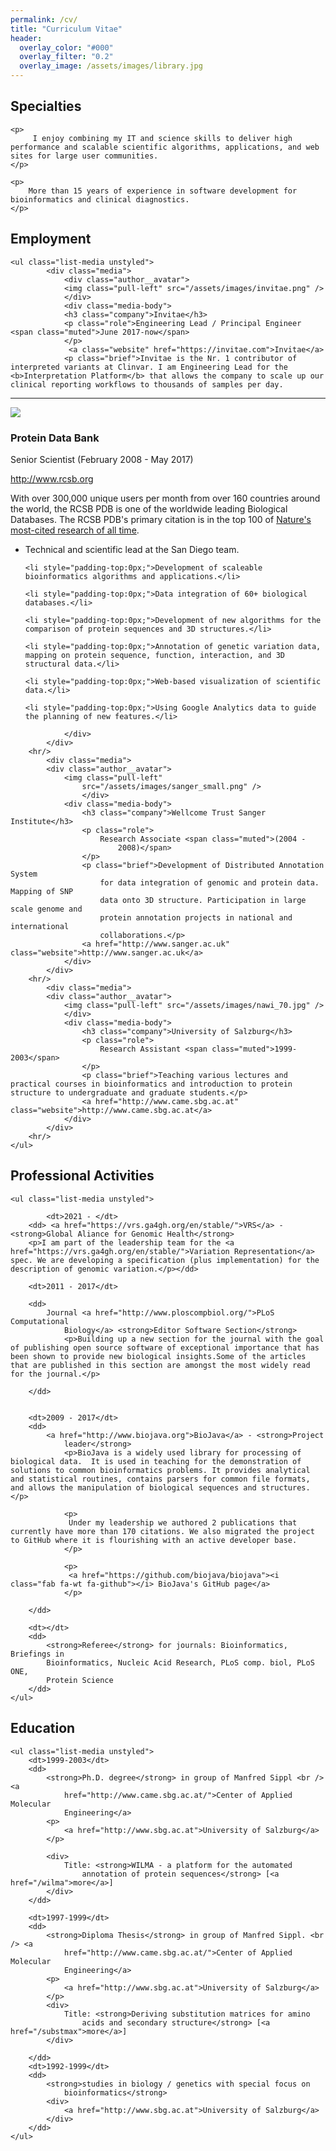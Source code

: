 ```yaml
---
permalink: /cv/
title: "Curriculum Vitae"
header:
  overlay_color: "#000"
  overlay_filter: "0.2"
  overlay_image: /assets/images/library.jpg
---
```


<section class="specialties">
	<h2 class="section-head">
		<b></b><span class="fa-stack">
  					<i class="fa fa-circle fa-stack-2x"></i>
  					<i class="fa fa-info fa-inverse fa-stack-1x"></i>
				</span> Specialties
	</h2>

	<p>
		 I enjoy combining my IT and science skills to deliver high performance and scalable scientific algorithms, applications, and web sites for large user communities.
	</p>

	<p>
		More than 15 years of experience in software development for bioinformatics and clinical diagnostics.
	</p>

	
</section>
			
<section class="experience">
	<h2 class="section-head">
		<b></b><span class="fa-stack">
  					<i class="fa fa-circle fa-stack-2x"></i>
  					<i class="fa fa-info fa-inverse fa-stack-1x"></i>
				</span> Employment
	</h2>

	<ul class="list-media unstyled">
			<div class="media">
				<div class="author__avatar">
				<img class="pull-left" src="/assets/images/invitae.png" />
				</div>
				<div class="media-body">
				<h3 class="company">Invitae</h3>
				<p class="role">Engineering Lead / Principal Engineer <span class="muted">June 2017-now</span>
				</p>
				 <a class="website" href="https://invitae.com">Invitae</a>
				<p class="brief">Invitae is the Nr. 1 contributor of interpreted variants at Clinvar. I am Engineering Lead for the <b>Interpretation Platform</b> that allows the company to scale up our clinical reporting workflows to thousands of samples per day.				
 </p>
				</div>
			</div>
		<hr/>
			<div class="media">
				<div class="author__avatar">
				<img class="pull-left" src="/assets/images/hiv_70.jpg" />
				</div>
				<div class="media-body">
					<h3 class="company">Protein Data Bank</h3>
					<p class="role">
						Senior Scientist <span class="muted">(February 2008 -
							May 2017)</span>
					</p>
					<a href="http://www.rcsb.org" class="website">http://www.rcsb.org</a>
					<p class="brief">
With over 300,000 unique users per month from over 160 countries around the world, the RCSB PDB is one of the worldwide leading Biological Databases. The RCSB PDB's primary citation is in the top 100 of <a href="http://www.nature.com/news/the-top-100-papers-1.16224" target="_blank">Nature's most-cited research of all time</a>.

<ul>
	<li style="padding-top:0px;">Technical and scientific lead at the San Diego team.</li>

	<li style="padding-top:0px;">Development of scaleable bioinformatics algorithms and applications.</li>

	<li style="padding-top:0px;">Data integration of 60+ biological databases.</li>

	<li style="padding-top:0px;">Development of new algorithms for the comparison of protein sequences and 3D structures.</li>

	<li style="padding-top:0px;">Annotation of genetic variation data, mapping on protein sequence, function, interaction, and 3D structural data.</li>

	<li style="padding-top:0px;">Web-based visualization of scientific data.</li>

	<li style="padding-top:0px;">Using Google Analytics data to guide the planning of new features.</li>
</ul>

</p>


					
				</div>
			</div>
		<hr/>
			<div class="media">
			<div class="author__avatar">
				<img class="pull-left"
					src="/assets/images/sanger_small.png" />
					</div>
				<div class="media-body">
					<h3 class="company">Wellcome Trust Sanger Institute</h3>
					<p class="role">
						Research Associate <span class="muted">(2004 -
							2008)</span>
					</p>
					<p class="brief">Development of Distributed Annotation System
						for data integration of genomic and protein data. Mapping of SNP
						data onto 3D structure. Participation in large scale genome and
						protein annotation projects in national and international
						collaborations.</p>
					<a href="http://www.sanger.ac.uk" class="website">http://www.sanger.ac.uk</a>
				</div>
			</div>
		<hr/>
			<div class="media">
			<div class="author__avatar">
				<img class="pull-left" src="/assets/images/nawi_70.jpg" />
				</div>
				<div class="media-body">
					<h3 class="company">University of Salzburg</h3>
					<p class="role">
						Research Assistant <span class="muted">1999-2003</span>
					</p>
					<p class="brief">Teaching various lectures and practical courses in bioinformatics and introduction to protein structure to undergraduate and graduate students.</p>
					<a href="http://www.came.sbg.ac.at" class="website">http://www.came.sbg.ac.at</a>
				</div>
			</div>
		<hr/>
	</ul>
</section>


<section class="education">
	<h2 class="section-head">
		<b></b><span class="fa-stack">
  					<i class="fa fa-circle fa-stack-2x"></i>
  					<i class="fa fa-info fa-inverse fa-stack-1x"></i>
				</span> Professional Activities
	</h2>


	<ul class="list-media unstyled">

	        <dt>2021 - </dt>
		<dd> <a href="https://vrs.ga4gh.org/en/stable/">VRS</a> - <strong>Global Aliance for Genomic Health</strong>
		<p>I am part of the leadership team for the <a href="https://vrs.ga4gh.org/en/stable/">Variation Representation</a> spec. We are developing a specification (plus implementation) for the description of genomic variation.</p></dd>

		<dt>2011 - 2017</dt>

		<dd>
			Journal <a href="http://www.ploscompbiol.org/">PLoS Computational
				Biology</a> <strong>Editor Software Section</strong>
				<p>Building up a new section for the journal with the goal of publishing open source software of exceptional importance that has been shown to provide new biological insights.Some of the articles that are published in this section are amongst the most widely read for the journal.</p>
				
		</dd>


		<dt>2009 - 2017</dt>
		<dd>
			<a href="http://www.biojava.org">BioJava</a> - <strong>Project
				leader</strong> 
				<p>BioJava is a widely used library for processing of biological data.  It is used in teaching for the demonstration of solutions to common bioinformatics problems. It provides analytical and statistical routines, contains parsers for common file formats, and allows the manipulation of biological sequences and structures.</p>

				<p>
				 Under my leadership we authored 2 publications that currently have more than 170 citations. We also migrated the project to GitHub where it is flourishing with an active developer base.
				</p>

				<p>
				 <a href="https://github.com/biojava/biojava"><i class="fab fa-wt fa-github"></i> BioJava's GitHub page</a>
				</p>

		</dd>

		<dt></dt>
		<dd>
			<strong>Referee</strong> for journals: Bioinformatics, Briefings in
			Bioinformatics, Nucleic Acid Research, PLoS comp. biol, PLoS ONE,
			Protein Science
		</dd>
	</ul>
</section>

<section class="education">
	<h2 class="section-head">
		<b></b><span class="fa-stack">
  					<i class="fa fa-circle fa-stack-2x"></i>
  					<i class="fa fa-info fa-inverse fa-stack-1x"></i>
				</span> Education
	</h2>

	<ul class="list-media unstyled">
		<dt>1999-2003</dt>
		<dd>
			<strong>Ph.D. degree</strong> in group of Manfred Sippl <br /> <a
				href="http://www.came.sbg.ac.at/">Center of Applied Molecular
				Engineering</a>
			<p>
				<a href="http://www.sbg.ac.at">University of Salzburg</a>
			</p>

			<div>
				Title: <strong>WILMA - a platform for the automated
					annotation of protein sequences</strong> [<a href="/wilma">more</a>]
			</div>
		</dd>

		<dt>1997-1999</dt>
		<dd>
			<strong>Diploma Thesis</strong> in group of Manfred Sippl. <br /> <a
				href="http://www.came.sbg.ac.at/">Center of Applied Molecular
				Engineering</a>
			<p>
				<a href="http://www.sbg.ac.at">University of Salzburg</a>
			</p>
			<div>
				Title: <strong>Deriving substitution matrices for amino
					acids and secondary structure</strong> [<a href="/substmax">more</a>]
			</div>

		</dd>
		<dt>1992-1999</dt>
		<dd>
			<strong>studies in biology / genetics with special focus on
				bioinformatics</strong>
			<div>
				<a href="http://www.sbg.ac.at">University of Salzburg</a>
			</div>
		</dd>
	</ul>
</section>



